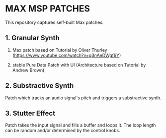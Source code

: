 # MAX MSP PATCHES

This repository captures self-built Max patches. 

## 1. Granular Synth

1. Max patch based on Tutorial by Oliver Thurley (https://www.youtube.com/watch?v=g3nAeDWgf9Y)

2. stable Pure Data Patch with UI (Architecture based on Tutorial by Andrew Brown)

## 2. Substractive Synth

Patch which tracks an audio signal's pitch and triggers a substractive synth.  

## 3. Stutter Effect

Patch takes the input signal and fills a buffer and loops it. The loop length can be random and/or determined by the control knobs. 


